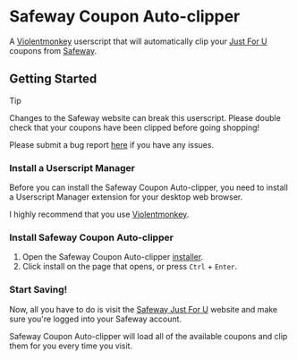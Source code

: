 # Safeway Coupon Auto-clipper

A [Violentmonkey](https://violentmonkey.github.io/get-it/) userscript that will automatically clip your [Just For U](https://www.safeway.com/foru/coupons-deals.html) coupons from [Safeway](https://www.safeway.com).

## Getting Started

> [!TIP]
> Changes to the Safeway website can break this userscript. Please double check that your coupons have been clipped before going shopping!
> 
> Please submit a bug report [here](https://github.com/NeurekaSoftware/Safeway-Coupon-Auto-Clipper/issues) if you have any issues.

### Install a Userscript Manager

Before you can install the Safeway Coupon Auto-clipper, you need to install a Userscript Manager extension for your desktop web browser.

I highly recommend that you use [Violentmonkey](https://violentmonkey.github.io/get-it/).

### Install Safeway Coupon Auto-clipper

1) Open the Safeway Coupon Auto-clipper [installer](https://raw.githubusercontent.com/NeurekaSoftware/Safeway-Coupon-Auto-Clipper/main/auto-clipper.user.js).
2) Click install on the page that opens, or press `Ctrl` + `Enter`.

### Start Saving!

Now, all you have to do is visit the [Safeway Just For U](https://www.safeway.com/foru/coupons-deals.html) website and make sure you're logged into your Safeway account.

Safeway Coupon Auto-clipper will load all of the available coupons and clip them for you every time you visit.
